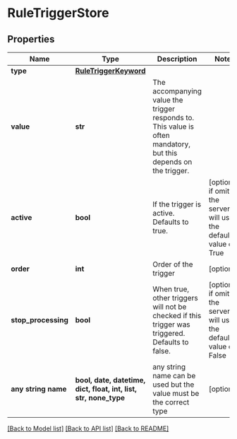 # RuleTriggerStore


## Properties
Name | Type | Description | Notes
------------ | ------------- | ------------- | -------------
**type** | [**RuleTriggerKeyword**](RuleTriggerKeyword.md) |  | 
**value** | **str** | The accompanying value the trigger responds to. This value is often mandatory, but this depends on the trigger. | 
**active** | **bool** | If the trigger is active. Defaults to true. | [optional]  if omitted the server will use the default value of True
**order** | **int** | Order of the trigger | [optional] 
**stop_processing** | **bool** | When true, other triggers will not be checked if this trigger was triggered. Defaults to false. | [optional]  if omitted the server will use the default value of False
**any string name** | **bool, date, datetime, dict, float, int, list, str, none_type** | any string name can be used but the value must be the correct type | [optional]

[[Back to Model list]](../README.md#documentation-for-models) [[Back to API list]](../README.md#documentation-for-api-endpoints) [[Back to README]](../README.md)


